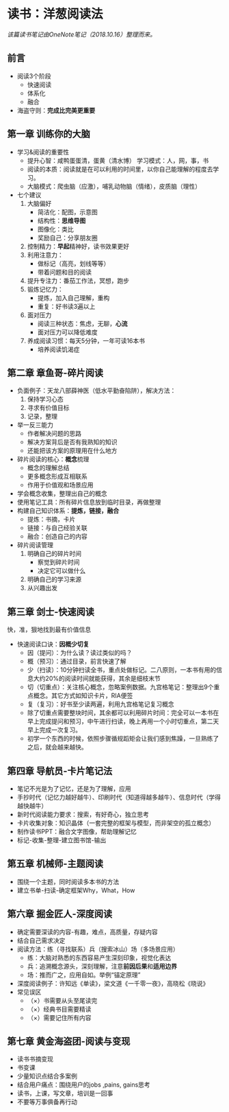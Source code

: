 # 读书：洋葱阅读法

*该篇读书笔记由OneNote笔记（2018.10.16）整理而来。*

## 前言
- 阅读3个阶段
  - 快速阅读
  - 体系化
  - 融合
- 海盗守则：**完成比完美更重要**
## 第一章 训练你的大脑
- 学习&阅读的重要性
  - 提升心智：咸鸭蛋蛋清，蛋黄（清水博）
      学习模式：人，网，事，书
  - 阅读的本质：阅读就是在可以利用的时间里，以你自己能理解的程度去学习。
  - 大脑模式：爬虫脑（应激），哺乳动物脑（情绪），皮质脑（理性）
- 七个建议
  1. 大脑偏好
      - 简洁化：配图，示意图
      - 结构性：**思维导图**
      - 图像化：类比
      - 奖励自己：分享朋友圈
  2. 控制精力：**早起**精神好，读书效果更好
  3. 利用注意力：
      - 做标记（高亮，划线等等）
      - 带着问题和目的阅读
  4. 提升专注力：番茄工作法，冥想，跑步
  5. 锻炼记忆力：
      - 提炼，加入自己理解，重构
      - 重复：好书读3遍以上
  6. 面对压力
      - 阅读三种状态：焦虑，无聊，**心流**
      - 面对压力可以降低难度
  7. 养成阅读习惯：每天5分钟，一年可读16本书
      - 培养阅读饥渴症
## 第二章 章鱼哥-碎片阅读
- 负面例子：天龙八部薛神医（低水平勤奋陷阱），解决方法：
  1. 保持学习心态
  2. 寻求有价值目标
  3. 记录，整理
- 举一反三能力
  - 作者解决问题的思路
  - 解决方案背后是否有我熟知的知识
  - 还能把该方案的原理用在什么地方
- 碎片阅读的核心：**概念**梳理
  - 概念的理解总结
  - 更多概念形成互相联系
  - 作用于价值观和场景应用
- 学会概念收集，整理出自己的概念
- 使用笔记工具：所有碎片信息放到临时目录，再做整理
- 构建自己知识体系：**提炼，链接，融合**
  - 提炼：书摘，卡片
  - 链接：与自己经验关联
  - 融合：创造自己的内容
- 碎片阅读管理
  1. 明确自己的碎片时间
      - 察觉到碎片时间
      - 决定它可以做什么
  2. 明确自己的学习来源
  3. 从兴趣出发
## 第三章 剑士-快速阅读
快，准，狠地找到最有价值信息
- 快速阅读口诀：**因概少切复**
  - 因（提问）：为什么读？读过类似的吗？
  - 概（预习）：通过目录，前言快速了解
  - 少（扫读）：10分钟扫读全书，重点处做标记。二八原则，一本书有用的信息大约20%的阅读时间就能获得，其余是细枝末节
  - 切（切重点）：关注核心概念，忽略案例数据。九宫格笔记：整理出9个重点概念。其它方式如知识卡片，RIA便签
  - 复（复习）：好书至少读两遍，利用九宫格笔记复习概念
  - 除了切重点需要整块时间，其余都可以利用碎片时间：完全可以一本书在早上完成提问和预习，中午进行扫读，晚上再用一个小时切重点，第二天早上完成一次复习。
  - 初学一个东西的时候，依照步骤循规蹈矩会让我们感到焦躁，一旦熟练了之后，就会越来越快。
## 第四章 导航员-卡片笔记法
- 笔记不光是为了记忆，还是为了理解，应用
- 手抄时代（记忆力越好越牛）、印刷时代（知道得越多越牛）、信息时代（学得越快越牛）
- 新时代阅读能力要求：搜索，有好奇心，独立思考
- 卡片收集对象：知识晶体（一套完整的框架与模型，而非架空的孤立概念）
- 制作读书PPT：融合文字图像，帮助理解记忆
- 标记-收集-整理-建立图书馆-输出
## 第五章 机械师-主题阅读
- 围绕一个主题，同时阅读多本书的方法
- 建立书单-扫读-确定框架Why，What，How
## 第六章 掘金匠人-深度阅读
- 确定需要深读的内容-有趣，难点，高质量，存疑内容
- 结合自己需求决定
- 阅读方法：练（寻找联系）兵（搜索冰山）场（多场景应用）
  - 练：大脑对熟悉的东西容易产生深刻印象，视觉化表达
  - 兵：追溯概念源头，深刻理解，注意**前因后果**和**适用边界**
  - 场：推而广之，应用自如。举例“锚定原理”
- 深度阅读例子：许知远《单读》，梁文道《一千零一夜》，高晓松《晓说》
- 常见误区
  - （×）书需要从头至尾读完
  - （×）经典书目需要精读
  - （×）需要记住所有内容
## 第七章 黄金海盗团-阅读与变现
- 读书书摘变现
- 书变课
- 少量知识点结合多案例
- 结合用户痛点：围绕用户的jobs ,pains, gains思考
- 读书，上课，写文章，培训是一回事
- 不要等万事俱备再行动

